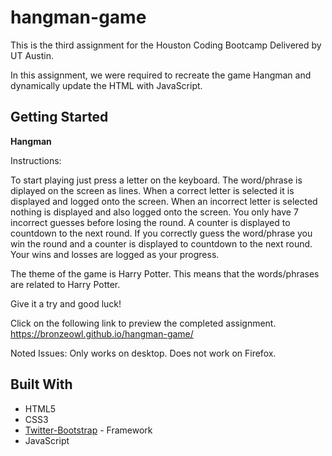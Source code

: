 # hangman-game

This is the third assignment for the Houston Coding Bootcamp Delivered by UT Austin.

In this assignment, we were required to recreate the game Hangman and dynamically update the HTML with JavaScript.

## Getting Started

**Hangman** 

Instructions:

To start playing just press a letter on the keyboard.
The word/phrase is diplayed on the screen as lines.
When a correct letter is selected it is displayed and logged onto the screen.
When an incorrect letter is selected nothing is displayed and also logged onto the screen.
You only have 7 incorrect guesses before losing the round. A counter is displayed to countdown to the next round.
If you correctly guess the word/phrase you win the round and a counter is displayed to countdown to the next round.
Your wins and losses are logged as your progress.

The theme of the game is Harry Potter.
This means that the words/phrases are related to Harry Potter.

Give it a try and good luck!

Click on the following link to preview the completed assignment.  
  https://bronzeowl.github.io/hangman-game/
  
Noted Issues:
Only works on desktop.
Does not work on Firefox.

## Built With

* HTML5
* CSS3
* [Twitter-Bootstrap](http://getbootstrap.com/) - Framework
* JavaScript 


